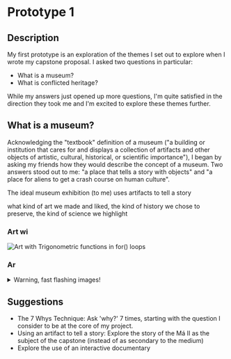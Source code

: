 # Prototype 1

## Description
My first prototype is an exploration of the themes I set out to explore when I wrote my capstone proposal. I asked two questions in particular:
* What is a museum?
* What is conflicted heritage?

While my answers just opened up more questions, I'm quite satisfied in the direction they took me and I'm excited to explore these themes further.

## What is a museum?
Acknowledging the "textbook" definition of a museum ("a building or institution that cares for and displays a collection of artifacts and other objects of artistic, cultural, historical, or scientific importance"), I began by asking my friends how they would describe the concept of a museum. Two answers stood out to me: "a place that tells a story with objects" and "a place for aliens to get a crash course on human culture".

The ideal museum exhibition (to me) uses artifacts to tell a story 

what kind of art we made and liked, the kind of history we chose to preserve, the kind of science we highlight

### Art wi
![Art with Trigonometric functions in for() loops](https://github.com/mike-leo-k/intro-to-im/blob/master/june%202/digital_art_1.png)

### Ar

<details>
  <summary>Warning, fast flashing images!</summary>
  
![Art with random() functions in for() loops](https://github.com/mlk525/intro-to-im/blob/master/june%202/digital_art_2.gif)
</details>


## Suggestions
* The 7 Whys Technique: Ask 'why?' 7 times, starting with the question I consider to be at the core of my project.
* Using an artifact to tell a story: Explore the story of the Má II as the subject of the capstone (instead of as secondary to the medium)
* Explore the use of an interactive documentary

